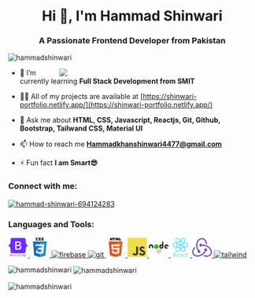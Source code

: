 <h1 align="center">Hi 👋, I'm Hammad Shinwari</h1>
<h3 align="center">A Passionate Frontend Developer from Pakistan</h3>

<p align="left"> <img src="https://komarev.com/ghpvc/?username=hammadshinwari&label=Profile%20views&color=0e75b6&style=flat" alt="hammadshinwari" /> </p>
<img align="right" width="400px" src="https://i.pinimg.com/550x/54/e3/7d/54e37d8074ebcde1d96c77d7b2a7f310.jpg"/>

- 🌱 I’m currently learning **Full Stack Development from SMIT**

- 👨‍💻 All of my projects are available at [https://shinwari-portfolio.netlify.app/](https://shinwari-portfolio.netlify.app/)

- 💬 Ask me about **HTML, CSS, Javascript, Reactjs, Git, Github, Bootstrap, Tailwand CSS, Material UI**

- 📫 How to reach me **Hammadkhanshinwari4477@gmail.com**

- ⚡ Fun fact **I am Smart😎**

<h3 align="left">Connect with me:</h3>
<p align="left">
<a href="https://linkedin.com/in/hammad-shinwari-694124283" target="blank"><img align="center" src="https://raw.githubusercontent.com/rahuldkjain/github-profile-readme-generator/master/src/images/icons/Social/linked-in-alt.svg" alt="hammad-shinwari-694124283" height="30" width="40" /></a>
</p>

<h3 align="left">Languages and Tools:</h3>
<p align="left"> <a href="https://getbootstrap.com" target="_blank" rel="noreferrer"> <img src="https://raw.githubusercontent.com/devicons/devicon/master/icons/bootstrap/bootstrap-plain-wordmark.svg" alt="bootstrap" width="40" height="40"/> </a> <a href="https://www.w3schools.com/css/" target="_blank" rel="noreferrer"> <img src="https://raw.githubusercontent.com/devicons/devicon/master/icons/css3/css3-original-wordmark.svg" alt="css3" width="40" height="40"/> </a> <a href="https://firebase.google.com/" target="_blank" rel="noreferrer"> <img src="https://www.vectorlogo.zone/logos/firebase/firebase-icon.svg" alt="firebase" width="40" height="40"/> </a> <a href="https://git-scm.com/" target="_blank" rel="noreferrer"> <img src="https://www.vectorlogo.zone/logos/git-scm/git-scm-icon.svg" alt="git" width="40" height="40"/> </a> <a href="https://www.w3.org/html/" target="_blank" rel="noreferrer"> <img src="https://raw.githubusercontent.com/devicons/devicon/master/icons/html5/html5-original-wordmark.svg" alt="html5" width="40" height="40"/> </a> <a href="https://developer.mozilla.org/en-US/docs/Web/JavaScript" target="_blank" rel="noreferrer"> <img src="https://raw.githubusercontent.com/devicons/devicon/master/icons/javascript/javascript-original.svg" alt="javascript" width="40" height="40"/> </a> <a href="https://nodejs.org" target="_blank" rel="noreferrer"> <img src="https://raw.githubusercontent.com/devicons/devicon/master/icons/nodejs/nodejs-original-wordmark.svg" alt="nodejs" width="40" height="40"/> </a> <a href="https://reactjs.org/" target="_blank" rel="noreferrer"> <img src="https://raw.githubusercontent.com/devicons/devicon/master/icons/react/react-original-wordmark.svg" alt="react" width="40" height="40"/> </a> <a href="https://redux.js.org" target="_blank" rel="noreferrer"> <img src="https://raw.githubusercontent.com/devicons/devicon/master/icons/redux/redux-original.svg" alt="redux" width="40" height="40"/> </a> <a href="https://tailwindcss.com/" target="_blank" rel="noreferrer"> <img src="https://www.vectorlogo.zone/logos/tailwindcss/tailwindcss-icon.svg" alt="tailwind" width="40" height="40"/> </a> </p>

<p><img align="left" src="https://github-readme-stats.vercel.app/api/top-langs?username=hammadshinwari&show_icons=true&locale=en&layout=compact" alt="hammadshinwari" /></p>

<p>&nbsp;<img align="center" src="https://github-readme-stats.vercel.app/api?username=hammadshinwari&show_icons=true&locale=en" alt="hammadshinwari" /></p>

<p><img align="center" src="https://github-readme-streak-stats.herokuapp.com/?user=hammadshinwari&" alt="hammadshinwari" /></p>
